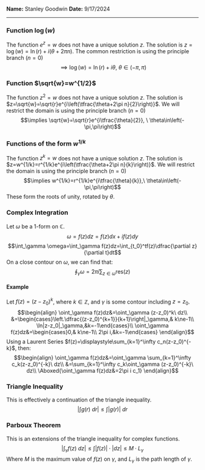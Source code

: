 **Name:** Stanley Goodwin
**Date:** 9/17/2024

---
### Function $\log(w)$ 
The function $e^z=w$ does not have a unique solution $z$.
The solution is $z=\log(w)=\ln(r)+i\left(\theta+2\pi n\right)$.
The common restriction is using the principle branch $(n=0)$
$$\implies \log(w)=\ln(r)+i\theta, \ \theta\in(-\pi,\pi)$$
### Function $\sqrt{w}=w^{1/2}$
The function $z^2=w$ does not have a unique solution $z$.
The solution is $z=\sqrt{w}=\sqrt{r}e^{i\left(\tfrac{\theta+2\pi n}{2}\right)}$.
We will restrict the domain is using the principle branch $(n=0)$
$$\implies \sqrt{w}=\sqrt{r}e^{i\tfrac{\theta}{2}}, \ \theta\in\left(-\pi,\pi\right)$$
### Functions of the form $w^{1/k}$
The function $z^k=w$ does not have a unique solution $z$.
The solution is $z=w^{1/k}=r^{1/k}e^{i\left(\tfrac{\theta+2\pi n}{k}\right)}$.
We will restrict the domain is using the principle branch $(n=0)$
$$\implies w^{1/k}=r^{1/k}e^{i\tfrac{\theta}{k}},\ \theta\in\left(-\pi,\pi\right)$$
These form the roots of unity, rotated by $\theta$.

### Complex Integration
Let $\omega$ be a 1-form on $\mathbb{C}$.
$$\omega=f(z)dz=f(z)dx + if(z)dy$$
$$\int_\gamma \omega=\int_\gamma f(z)dz=\int_{t_0}^tf(z)\dfrac{\partial z}{\partial t}dt$$
On a close contour on $\omega$, we can find that:
$$\oint_\gamma \omega=2\pi i\sum_{z\in\omega}\mathrm{res}(z)$$

#### Example
Let $f(z)=(z-z_0)^k$, where $k\in\mathbb{Z}$, and $\gamma$ is some contour including $z=z_0$.
$$\begin{align}
\oint_\gamma f(z)dz&=\oint_\gamma (z-z_0)^k\ dz\\
&=\begin{cases}\left.\dfrac{(z-z_0)^{k+1}}{k+1}\right|_\gamma,& k\ne-1\\
\ln|z-z_0|_\gamma,&k=-1\end{cases}\\
\oint_\gamma f(z)dz&=\begin{cases}0,& k\ne-1\\
2\pi i,&k=-1\end{cases}
\end{align}$$
Using a Laurent Series $f(z)=\displaystyle\sum_{k=1}^\infty c_n(z-z_0)^{-k}$, then:
$$\begin{align}
\oint_\gamma f(z)dz&=\oint_\gamma \sum_{k=1}^\infty c_k(z-z_0)^{-k}\ dz\\
&=\sum_{k=1}^\infty c_k\oint_\gamma (z-z_0)^{-k}\ dz\\
\Aboxed{\oint_\gamma f(z)dz&=2\pi i c_1}
\end{align}$$

### Triangle Inequality
This is effectively a continuation of the triangle inequality.
$$\left|\int g(r)\ dr\right|\le\int |g(r)|\ dr$$

### Parboux Theorem
This is an extensions of the triangle inequality for complex functions.
$$\left|\int_\gamma f(z)\ dz\right|\le\int |f(z)|\cdot|dz|\le M\cdot L_\gamma$$
Where $M$ is the maximum value of $f(z)$ on $\gamma$, and $L_\gamma$ is the path length of $\gamma$.
